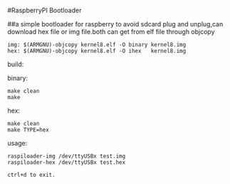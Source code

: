 #RaspberryPI Bootloader

##a simple bootloader for raspberry to avoid sdcard plug and unplug,can download hex file or img file.both can get from elf file through objcopy

    img: $(ARMGNU)-objcopy kernel8.elf -O binary kernel8.img
    hex: $(ARMGNU)-objcopy kernel8.elf -O ihex   kernel8.img

build:

binary:

    make clean
    make
hex:

    make clean
    make TYPE=hex

usage:

    raspiloader-img /dev/ttyUSBx test.img
    raspiloader-hex /dev/ttyUSBx test.hex
    
    ctrl+d to exit.
